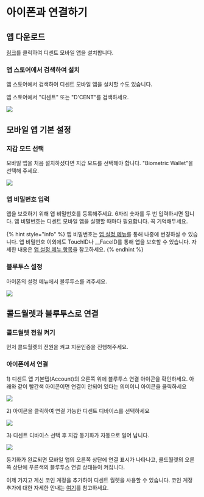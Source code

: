 # 아이폰과 연결하기

## 앱 다운로드

[링크](https://apps.apple.com/kr/app/dcent-hardware-wallet/id1447206611)를 클릭하여 디센트 모바일 앱을 설치합니다.

### 앱 스토어에서 검색하여 설치

앱 스토어에서 검색하여 디센트 모바일 앱을 설치할 수도 있습니다.

앱 스토어에서 "디센트" 또는 "D'CENT"를 검색하세요.

![](../.gitbook/assets/image%20%28186%29.png)

## 모바일 앱 기본 설정

### 지갑 모드 선택

모바일 앱을 처음 설치하셨다면 지갑 모드를 선택해야 합니다. "Biometric Wallet"을 선택해 주세요.

![](../.gitbook/assets/image%20%2876%29.png)

### 앱 비밀번호 입력

앱을 보호하기 위해 앱 비밀번호를 등록해주세요. 6자리 숫자를 두 번 입력하시면 됩니다. 앱 비밀번호는 디센트 모바일 앱을 실행할 때마다 필요합니다. 꼭 기억해두세요.

{% hint style="info" %}
앱 비밀번호는 [앱 설정 메뉴](../mobile-app/mobile-app-setting-menu.md)를 통해 나중에 변경하실 수 있습니다. 앱 비밀번호 이외에도 TouchID나 __FaceID를 통해 앱을 보호할 수 있습니다. 자세한 내용은 [앱 설정 메뉴 항목](../mobile-app/mobile-app-setting-menu.md)을 참고하세요.
{% endhint %}

### 블루투스 설정

아이폰의 설정 메뉴에서 블루투스를 켜주세요.

![](../.gitbook/assets/image%20%28121%29.png)

## 콜드월렛과 블루투스로 연결

### 콜드월렛 전원 켜기

먼저 콜드월렛의 전원을 켜고 지문인증을 진행해주세요.

### 아이폰에서 연결

1\) 디센트 앱 기본탭\(Account\)의 오른쪽 위에 블루투스 연결 아이콘을 확인하세요. 아래와 같이 빨간색 아이콘이면 연결이 안되어 있다는 의미이니 아이콘을 클릭하세요

![](../.gitbook/assets/image%20%2874%29.png)

2\) 아이콘을 클릭하여 연결 가능한 디센트 디바이스를 선택하세요

![](../.gitbook/assets/image%20%28163%29.png)

3\) 디센트 디바이스 선택 후 지갑 동기화가 자동으로 일어 납니다.

![](../.gitbook/assets/image%20%28116%29.png)

동기화가 완료되면 모바일 앱의 오른쪽 상단에 연결 표시가 나타나고, 콜드월렛의 오른쪽 상단에 푸른색의 블루투스 연결 상태등이 켜집니다.

이제 가지고 계신 코인 계정을 추가하여 디센트 월렛을 사용할 수 있습니다. 코인 계정 추가에 대한 자세한 안내는 [여기](../mobile-app/create-account.md)를 참고하세요.

